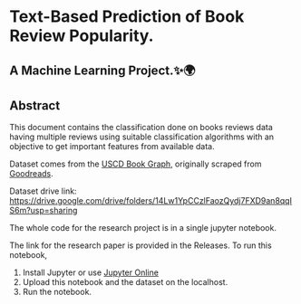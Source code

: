 # Text-Based Prediction of Book Review Popularity.

## A Machine Learning Project.✨🌍

## Abstract
This document contains the classification done
on books reviews data having multiple reviews using suitable
classification algorithms with an objective to get important
features from available data.

Dataset comes from the <a href= "https://sites.google.com/eng.ucsd.edu/ucsdbookgraph/home">USCD Book Graph</a>, originally scraped from <a href= "https://www.goodreads.com/">Goodreads</a>.

Dataset drive link: https://drive.google.com/drive/folders/14Lw1YpCCzlFaozQydj7FXD9an8qqIS6m?usp=sharing

The whole code for the research project is in a single jupyter notebook.

The link for the research paper is provided in the Releases.
To run this notebook, 

1. Install Jupyter or use <a href= "https://jupyter.org/try-jupyter/retro/notebooks/?path=notebooks/Intro.ipynb">Jupyter Online</a>
2. Upload this notebook and the dataset on the localhost.
3. Run the notebook.
